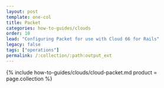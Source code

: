 ```yaml
---
layout: post
template: one-col
title: Packet
categories: how-to-guides/clouds
order: 10
lead: "Configuring Packet for use with Cloud 66 for Rails"
legacy: false
tags: ["operations"]
permalink: /:collection/:path:output_ext
---
```





{% include how-to-guides/clouds/cloud-packet.md  product = page.collection %}
